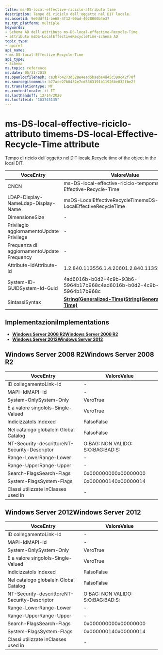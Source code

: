 ```yaml
---
title: ms-DS-local-effective-riciclo-attributo time
description: Tempo di riciclo dell'oggetto nel DIT locale.
ms.assetid: 9e0ddff1-be68-4f12-90ad-4028000b4e37
ms.tgt_platform: multiple
keywords:
- Schema AD dell'attributo ms-DS-local-effective-Recycle-Time
- attributo msDS-LocalEffectiveRecycleTime-schema AD
topic_type:
- apiref
api_name:
- ms-DS-local-Effective-Recycle-Time
api_type:
- Schema
ms.topic: reference
ms.date: 05/31/2018
ms.openlocfilehash: ca3b7b4273d528e4ead5baebe4d45c399c42f70f
ms.sourcegitcommit: b77ace27b0432e7cd3863191b11926be032fbe2f
ms.translationtype: MT
ms.contentlocale: it-IT
ms.lasthandoff: 12/14/2020
ms.locfileid: "103745135"
---
```

# <a name="ms-ds-local-effective-recycle-time-attribute"></a><span data-ttu-id="22b30-105">ms-DS-local-effective-riciclo-attributo time</span><span class="sxs-lookup"><span data-stu-id="22b30-105">ms-DS-local-Effective-Recycle-Time attribute</span></span>

<span data-ttu-id="22b30-106">Tempo di riciclo dell'oggetto nel DIT locale.</span><span class="sxs-lookup"><span data-stu-id="22b30-106">Recycle time of the object in the local DIT.</span></span>



| <span data-ttu-id="22b30-107">Voce</span><span class="sxs-lookup"><span data-stu-id="22b30-107">Entry</span></span> | <span data-ttu-id="22b30-108">Valore</span><span class="sxs-lookup"><span data-stu-id="22b30-108">Value</span></span> |
|-------------------|---------------------------------------------------------------|
| <span data-ttu-id="22b30-109">CN</span><span class="sxs-lookup"><span data-stu-id="22b30-109">CN</span></span>                | <span data-ttu-id="22b30-110">ms-DS-local-effective-riciclo-tempo</span><span class="sxs-lookup"><span data-stu-id="22b30-110">ms-DS-local-Effective-Recycle-Time</span></span>                            |
| <span data-ttu-id="22b30-111">LDAP-Display-Name</span><span class="sxs-lookup"><span data-stu-id="22b30-111">Ldap-Display-Name</span></span> | <span data-ttu-id="22b30-112">msDS-LocalEffectiveRecycleTime</span><span class="sxs-lookup"><span data-stu-id="22b30-112">msDS-LocalEffectiveRecycleTime</span></span>                                |
| <span data-ttu-id="22b30-113">Dimensione</span><span class="sxs-lookup"><span data-stu-id="22b30-113">Size</span></span>              | \-                                                            |
| <span data-ttu-id="22b30-114">Privilegio aggiornamento</span><span class="sxs-lookup"><span data-stu-id="22b30-114">Update Privilege</span></span>  | \-                                                            |
| <span data-ttu-id="22b30-115">Frequenza di aggiornamento</span><span class="sxs-lookup"><span data-stu-id="22b30-115">Update Frequency</span></span>  | \-                                                            |
| <span data-ttu-id="22b30-116">Attribute-Id</span><span class="sxs-lookup"><span data-stu-id="22b30-116">Attribute-Id</span></span>      | <span data-ttu-id="22b30-117">1.2.840.113556.1.4.2060</span><span class="sxs-lookup"><span data-stu-id="22b30-117">1.2.840.113556.1.4.2060</span></span>                                       |
| <span data-ttu-id="22b30-118">System-ID-GUID</span><span class="sxs-lookup"><span data-stu-id="22b30-118">System-Id-Guid</span></span>    | <span data-ttu-id="22b30-119">4ad6016b-b0d2-4c9b-93b6-5964b17b968c</span><span class="sxs-lookup"><span data-stu-id="22b30-119">4ad6016b-b0d2-4c9b-93b6-5964b17b968c</span></span>                          |
| <span data-ttu-id="22b30-120">Sintassi</span><span class="sxs-lookup"><span data-stu-id="22b30-120">Syntax</span></span>            | [<span data-ttu-id="22b30-121">**String(Generalized-Time)**</span><span class="sxs-lookup"><span data-stu-id="22b30-121">**String(Generalized-Time)**</span></span>](s-string-generalized-time.md) |



## <a name="implementations"></a><span data-ttu-id="22b30-122">Implementazioni</span><span class="sxs-lookup"><span data-stu-id="22b30-122">Implementations</span></span>

-   [<span data-ttu-id="22b30-123">**Windows Server 2008 R2**</span><span class="sxs-lookup"><span data-stu-id="22b30-123">**Windows Server 2008 R2**</span></span>](#windows-server-2008-r2)
-   [<span data-ttu-id="22b30-124">**Windows Server 2012**</span><span class="sxs-lookup"><span data-stu-id="22b30-124">**Windows Server 2012**</span></span>](#windows-server-2012)

## <a name="windows-server-2008-r2"></a><span data-ttu-id="22b30-125">Windows Server 2008 R2</span><span class="sxs-lookup"><span data-stu-id="22b30-125">Windows Server 2008 R2</span></span>



| <span data-ttu-id="22b30-126">Voce</span><span class="sxs-lookup"><span data-stu-id="22b30-126">Entry</span></span> | <span data-ttu-id="22b30-127">Valore</span><span class="sxs-lookup"><span data-stu-id="22b30-127">Value</span></span> |
|------------------------|--------------|
| <span data-ttu-id="22b30-128">ID collegamento</span><span class="sxs-lookup"><span data-stu-id="22b30-128">Link-Id</span></span>                | \-           |
| <span data-ttu-id="22b30-129">MAPI-Id</span><span class="sxs-lookup"><span data-stu-id="22b30-129">MAPI-Id</span></span>                | \-           |
| <span data-ttu-id="22b30-130">System-Only</span><span class="sxs-lookup"><span data-stu-id="22b30-130">System-Only</span></span>            | <span data-ttu-id="22b30-131">Vero</span><span class="sxs-lookup"><span data-stu-id="22b30-131">True</span></span>         |
| <span data-ttu-id="22b30-132">È a valore singolo</span><span class="sxs-lookup"><span data-stu-id="22b30-132">Is-Single-Valued</span></span>       | <span data-ttu-id="22b30-133">Vero</span><span class="sxs-lookup"><span data-stu-id="22b30-133">True</span></span>         |
| <span data-ttu-id="22b30-134">Indicizzato</span><span class="sxs-lookup"><span data-stu-id="22b30-134">Is Indexed</span></span>             | <span data-ttu-id="22b30-135">Falso</span><span class="sxs-lookup"><span data-stu-id="22b30-135">False</span></span>        |
| <span data-ttu-id="22b30-136">Nel catalogo globale</span><span class="sxs-lookup"><span data-stu-id="22b30-136">In Global Catalog</span></span>      | <span data-ttu-id="22b30-137">Falso</span><span class="sxs-lookup"><span data-stu-id="22b30-137">False</span></span>        |
| <span data-ttu-id="22b30-138">NT-Security-descrittore</span><span class="sxs-lookup"><span data-stu-id="22b30-138">NT-Security-Descriptor</span></span> | <span data-ttu-id="22b30-139">O:BAG: NON VALIDO: S:</span><span class="sxs-lookup"><span data-stu-id="22b30-139">O:BAG:BAD:S:</span></span> |
| <span data-ttu-id="22b30-140">Range-Lower</span><span class="sxs-lookup"><span data-stu-id="22b30-140">Range-Lower</span></span>            | \-           |
| <span data-ttu-id="22b30-141">Range-Upper</span><span class="sxs-lookup"><span data-stu-id="22b30-141">Range-Upper</span></span>            | \-           |
| <span data-ttu-id="22b30-142">Search-Flags</span><span class="sxs-lookup"><span data-stu-id="22b30-142">Search-Flags</span></span>           | <span data-ttu-id="22b30-143">0x00000000</span><span class="sxs-lookup"><span data-stu-id="22b30-143">0x00000000</span></span>   |
| <span data-ttu-id="22b30-144">System-Flags</span><span class="sxs-lookup"><span data-stu-id="22b30-144">System-Flags</span></span>           | <span data-ttu-id="22b30-145">0x00000014</span><span class="sxs-lookup"><span data-stu-id="22b30-145">0x00000014</span></span>   |
| <span data-ttu-id="22b30-146">Classi utilizzate in</span><span class="sxs-lookup"><span data-stu-id="22b30-146">Classes used in</span></span>        | \-           |



## <a name="windows-server-2012"></a><span data-ttu-id="22b30-147">Windows Server 2012</span><span class="sxs-lookup"><span data-stu-id="22b30-147">Windows Server 2012</span></span>



| <span data-ttu-id="22b30-148">Voce</span><span class="sxs-lookup"><span data-stu-id="22b30-148">Entry</span></span> | <span data-ttu-id="22b30-149">Valore</span><span class="sxs-lookup"><span data-stu-id="22b30-149">Value</span></span> |
|------------------------|--------------|
| <span data-ttu-id="22b30-150">ID collegamento</span><span class="sxs-lookup"><span data-stu-id="22b30-150">Link-Id</span></span>                | \-           |
| <span data-ttu-id="22b30-151">MAPI-Id</span><span class="sxs-lookup"><span data-stu-id="22b30-151">MAPI-Id</span></span>                | \-           |
| <span data-ttu-id="22b30-152">System-Only</span><span class="sxs-lookup"><span data-stu-id="22b30-152">System-Only</span></span>            | <span data-ttu-id="22b30-153">Vero</span><span class="sxs-lookup"><span data-stu-id="22b30-153">True</span></span>         |
| <span data-ttu-id="22b30-154">È a valore singolo</span><span class="sxs-lookup"><span data-stu-id="22b30-154">Is-Single-Valued</span></span>       | <span data-ttu-id="22b30-155">Vero</span><span class="sxs-lookup"><span data-stu-id="22b30-155">True</span></span>         |
| <span data-ttu-id="22b30-156">Indicizzato</span><span class="sxs-lookup"><span data-stu-id="22b30-156">Is Indexed</span></span>             | <span data-ttu-id="22b30-157">Falso</span><span class="sxs-lookup"><span data-stu-id="22b30-157">False</span></span>        |
| <span data-ttu-id="22b30-158">Nel catalogo globale</span><span class="sxs-lookup"><span data-stu-id="22b30-158">In Global Catalog</span></span>      | <span data-ttu-id="22b30-159">Falso</span><span class="sxs-lookup"><span data-stu-id="22b30-159">False</span></span>        |
| <span data-ttu-id="22b30-160">NT-Security-descrittore</span><span class="sxs-lookup"><span data-stu-id="22b30-160">NT-Security-Descriptor</span></span> | <span data-ttu-id="22b30-161">O:BAG: NON VALIDO: S:</span><span class="sxs-lookup"><span data-stu-id="22b30-161">O:BAG:BAD:S:</span></span> |
| <span data-ttu-id="22b30-162">Range-Lower</span><span class="sxs-lookup"><span data-stu-id="22b30-162">Range-Lower</span></span>            | \-           |
| <span data-ttu-id="22b30-163">Range-Upper</span><span class="sxs-lookup"><span data-stu-id="22b30-163">Range-Upper</span></span>            | \-           |
| <span data-ttu-id="22b30-164">Search-Flags</span><span class="sxs-lookup"><span data-stu-id="22b30-164">Search-Flags</span></span>           | <span data-ttu-id="22b30-165">0x00000000</span><span class="sxs-lookup"><span data-stu-id="22b30-165">0x00000000</span></span>   |
| <span data-ttu-id="22b30-166">System-Flags</span><span class="sxs-lookup"><span data-stu-id="22b30-166">System-Flags</span></span>           | <span data-ttu-id="22b30-167">0x00000014</span><span class="sxs-lookup"><span data-stu-id="22b30-167">0x00000014</span></span>   |
| <span data-ttu-id="22b30-168">Classi utilizzate in</span><span class="sxs-lookup"><span data-stu-id="22b30-168">Classes used in</span></span>        | \-           |



 

 




